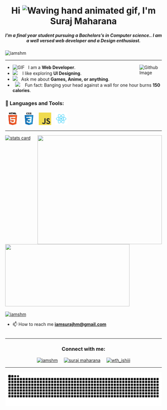 

<h1 align="center">Hi <img src="https://raw.githubusercontent.com/nixin72/nixin72/master/wave.gif" 
         alt="Waving hand animated gif"
         height="45"
         width="45" />, I'm Suraj Maharana</h1>
<h5 align="center">
I’m a final year student pursuing a Bachelors’s in Computer science.. I am a well versed web developer and a Design enthusiast.
</h5>
<p align="left"> <img src="https://komarev.com/ghpvc/?username=iamshm&label=Profile%20views&color=0e75b6&style=flat" alt="iamshm" /> </p>

<hr></hr>

-  <img alt="GIF" src="https://github.com/SP-XD/SP-XD/blob/main/images/Developer.gif" width="25" /> &nbsp; I am a **Web Developer**. <img width="15%" align="right" alt="Github Image" src="https://github.com/SP-XD/SP-XD/blob/main/images/linux_rounded.gif?raw=true" /><br>
- <img src="https://github.com/SP-XD/SP-XD/blob/main/images/hyperkitty.gif?raw=true" width="20" />&nbsp;&nbsp;&nbsp; I like exploring **UI Designing**. <br>
- <img src="https://github.com/SP-XD/SP-XD/blob/main/images/message.gif?raw=true" width="25" />&nbsp;&nbsp; Ask me about **Games, Anime, or anything**. <br>
- &nbsp;&nbsp;<img src="https://github.com/SP-XD/SP-XD/blob/main/images/lightning.gif?raw=true" width="12" />&nbsp;&nbsp;&nbsp;&nbsp;Fun fact: Banging your head against a wall for one hour burns **150 calories**.<br>

<div >
  
### 🧰 Languages and Tools:
<p >
  <img src="https://raw.githubusercontent.com/github/explore/80688e429a7d4ef2fca1e82350fe8e3517d3494d/topics/html/html.png" alt="HTML" height="40" style="vertical-align:top; margin:4px">
  <img src="https://raw.githubusercontent.com/github/explore/80688e429a7d4ef2fca1e82350fe8e3517d3494d/topics/css/css.png" alt="CSS" height="40" style="vertical-align:top; margin:4px">
<img src="https://raw.githubusercontent.com/github/explore/80688e429a7d4ef2fca1e82350fe8e3517d3494d/topics/javascript/javascript.png" alt="Javascript" height="40" style="vertical-align:top; margin:4px">
<img src="https://raw.githubusercontent.com/github/explore/80688e429a7d4ef2fca1e82350fe8e3517d3494d/topics/react/react.png" alt="React" height="40" style="vertical-align:top; margin:4px">

</p>

<hr></hr>
</div>
<p>
<a align= "center" href="https://github.com/iamshm">
<img alt= "stats card" height="200px" width="400" src="https://github-readme-streak-stats.herokuapp.com/?user=iamshm&theme=radical">
<img align="right" height="350" width="400" src="https://cdn.dribbble.com/users/2238041/screenshots/4763918/working.gif" /> </a>
</p>
<img height="200px" width="400" src="https://github-readme-stats.vercel.app/api?username=iamshm&count_private=true&theme=radical&show_icons=true" />

<p align="left"> <a href="https://twitter.com/iamshm" target="blank"><img src="https://img.shields.io/twitter/follow/iamshm?logo=twitter&style=for-the-badge" alt="iamshm" /></a> </p>

- 📫 How to reach me **iamsurajhm@gmail.com**
<br><br>
<hr>

<h3 align="center">Connect with me:</h3>
<p align="center">
<a href="https://twitter.com/iam_shm" target="blank"><img align="center" src="https://img.icons8.com/cute-clipart/64/000000/twitter.png" alt="iamshm" height="50" width="50" /></a> &nbsp;&nbsp;&nbsp;
<a href="https://www.linkedin.com/in/suraj99/" target="blank"><img align="center" src="https://img.icons8.com/cute-clipart/64/000000/linkedin.png" alt="suraj maharana" height="50" width="50" /></a>&nbsp;&nbsp;&nbsp;&nbsp;
<a href="https://www.instagram.com/iam__shm/" target="blank"><img align="center" src="https://img.icons8.com/cute-clipart/64/000000/instagram-new.png" alt="wth_ishiii" height="50" width="50" /></a>
</p>

<hr>

<p align="center">
  <img src="https://github.com/iamshm/iamshm/raw/output/github-contribution-grid-snake.svg" alt="snake"></center>
</p>

